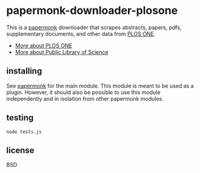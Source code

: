 # papermonk-downloader-plosone

This is a [papermonk](https://github.com/kanzure/papermonk) downloader that
scrapes abstracts, papers, pdfs, supplementary documents, and other data from
[PLOS ONE](http://www.plosone.org/).

* [More about PLOS ONE](http://www.plosone.org/static/information)
* [More about Public Library of Science](http://www.plos.org/about/what-is-plos/)

## installing

See [papermonk](https://github.com/kanzure/papermonk) for the main module. This
module is meant to be used as a plugin. However, it should also be possible to
use this module independently and in isolation from other papermonk modules.

## testing

```
node tests.js
```

## license

BSD

